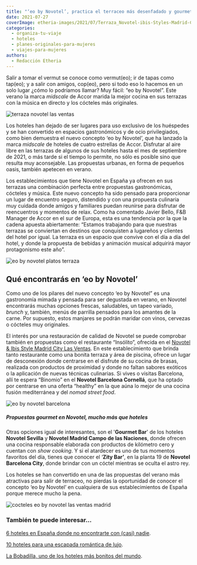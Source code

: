 ```yaml
---
title: "‘eo by Novotel’, practica el terraceo más desenfadado y gourmet"
date: 2021-07-27
coverImage: etheria-images/2021/07/Terraza_Novotel-ibis-Styles-Madrid-City-Las-Ventas.jpg
categories: 
  - organiza-tu-viaje
  - hoteles
  - planes-originales-para-mujeres
  - viajes-para-mujeres
authors: 
  - Redacción Etheria
---
```


Salir a tomar el vermut se conoce como vermut(eo); ir de tapas como tap(eo); y a salir con amigos, cop(eo), pero si todo eso lo hacemos en un solo lugar ¿cómo lo podríamos llamar? Muy fácil: “eo by Novotel”. Este verano la marca _midscale_ de Accor marida la mejor cocina en sus terrazas con la música en directo y los cócteles más originales.

![terraza novotel las ventas](etheria-images/2021/07/Terraza_Novotel-ibis-Styles-Madrid-City-Las-Ventas.jpg "Terraza Novotel & Ibis Styles Madrid City Las Ventas.")

Los hoteles han dejado de ser lugares para uso exclusivo de los huéspedes y se han 
convertido en espacios gastronómicos y de ocio privilegiados, como bien demuestra el 
nuevo concepto ‘eo by Novotel’, que ha lanzado la marca _midscale_ de hoteles de cuatro 
estrellas de Accor. Disfrutar al aire libre en las terrazas de algunos de sus hoteles 
hasta el mes de septiembre de 2021, o más tarde si el tiempo lo permite, no sólo es 
posible sino que resulta muy aconsejable. Las propuestas urbanas, en forma de pequeños 
oasis, también apetecen en verano. 

Los establecimientos que tiene Novotel en España ya ofrecen en sus terrazas una 
combinación perfecta entre propuestas gastronómicas, cócteles y música. Este nuevo 
concepto ha sido pensado para proporcionar un lugar de encuentro seguro, distendido y 
con una propuesta culinaria muy cuidada donde amigos y familiares puedan reunirse para 
disfrutar de reencuentros y momentos de relax. Como ha comentado Javier Bello, F&B 
Manager de Accor en el sur de Europa, esta es una tendencia por la que la cadena apuesta 
abiertamente: “Estamos trabajando para que nuestras terrazas se conviertan en destinos 
que conquisten a lugareños y clientes del hotel por igual. La terraza es un espacio que 
convive con el día a día del hotel, y donde la propuesta de bebidas y animación musical 
adquirirá mayor protagonismo este año”. 

![eo by novotel platos terraza](etheria-images/2021/07/platos-insolito-novotel-las-ventas.jpg "Algunos bocados de Insólito, restaurante de Novotel Madrid City Las Ventas.")

## Qué encontrarás en ‘eo by Novotel’

Como uno de los pilares del nuevo concepto ‘eo by Novotel” es una gastronomía mimada y 
pensada para ser degustada en verano, en Novotel encontrarás muchas opciones frescas, 
saludables, un tapeo variado, _brunch_ y, también, menús de parrilla pensados para los 
amantes de la carne. Por supuesto, estos manjares se podrán maridar con vinos, cervezas 
o cócteles muy originales. 

El interés por una restauración de calidad de Novotel se puede comprobar también en 
propuestas como el restaurante “Insólito”, ofrecida en el [Novotel & Ibis Style Madrid 
City Las Ventas](https://all.accor.com/hotel/0843/index.es.shtml). En este 
establecimiento que brinda tanto restaurante como una bonita terraza y área de piscina, 
ofrece un lugar de desconexión donde centrarse en el disfrute de su cocina de brasas, 
realizada con productos de proximidad y donde no faltan sabores exóticos o la aplicación 
de nuevas técnicas culinarias. Si vives o visitas Barcelona, allí te espera “Binomio” en 
el **Novotel Barcelona Cornellá**, que ha optado por centrarse en una oferta “healthy” 
en la que aúna lo mejor de una cocina fusión mediterránea y del _nomad street food_. 

![eo by novotel barcelona](etheria-images/2021/07/eo-by-Novotel-BCN-City.jpg "© Novotel Barcelona City.")

##### Propuestas gourmet en Novotel, mucho más que hoteles

Otras opciones igual de interesantes, son el '**Gourmet Bar**' de los hoteles **Novotel 
Sevilla** y **Novotel Madrid Campo de las Naciones**, donde ofrecen una cocina 
responsable elaborada con productos de kilómetro cero y cuentan con _show cooking_. Y si 
el atardecer es uno de tus momentos favoritos del día, tienes que conocer el ‘**Zity 
Bar’**, en la planta 19 de **Novotel Barcelona City**, donde brindar con un cóctel 
mientras se oculta el astro rey. [](https://all.accor.com/hotel/5560/index.es.shtml) 

Los hoteles se han convertido en una de las propuestas del verano más atractivas para 
salir de terraceo, no pierdas la oportunidad de conocer el concepto ‘eo by Novotel’ en 
cualquiera de sus establecimientos de España porque merece mucho la pena. 

![cocteles eo by novotel las ventas madrid](etheria-images/2021/07/madrid-novotel-city-las-ventas.jpg "Cócteles del © Novotel & Ibis Style Madrid City Las Ventas.")

### También te puede interesar…

[6 hoteles en España donde no encontrarte con (casi) 
nadie](https://etheriamagazine.com/2020/04/21/6-hoteles-apartados-espana-lujo-con-encanto/). 

[10 hoteles para una escapada romántica de 
lujo](https://etheriamagazine.com/2019/10/24/10-hoteles-para-escapada-romantica-de-lujo/). 

[La Bobadilla, uno de los hoteles más bonitos del 
mundo](https://etheriamagazine.com/2018/08/23/hotel-la-bobadilla-loja-granada/).

